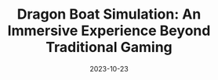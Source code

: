 ---
title: "Dragon Boat Simulation: An Immersive Experience Beyond Traditional Gaming"
collection: publications
permalink: /publication/2023-SUI-Dragon Boat
date: 2023-10-23
venue: '2023 ACM Symposium on Spatial User Interaction (SUI)'
paperurl: 'https://dl.acm.org/doi/10.1145/3607822.3618022'
citation: #'Wei He, Yuzheng Chen, Shengtian Xu, Changwen Ding, Lik-Hang Lee, and Ge Lin Kan. 2023. Dragon Boat Simulation: An Immersive Experience Beyond Traditional Gaming. In Proceedings of the 2023 ACM Symposium on Spatial User Interaction (SUI 23). Association for Computing Machinery, New York, NY, USA, Article 49, 1–2. https://doi.org/10.1145/3607822.3618022'
---